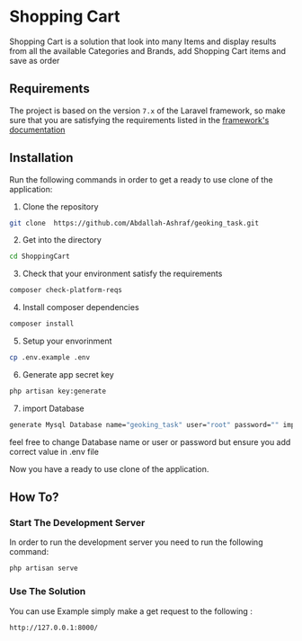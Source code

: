 Shopping Cart
===
Shopping Cart is a  solution that look into many Items and display results from
all the available Categories and Brands, add Shopping Cart items and save as order

## Requirements
The project is based on the version `7.x` of the Laravel framework,
so make sure that you are satisfying the requirements
listed in the [framework's documentation](https://laravel.com/docs/6.x#server-requirements)

## Installation
Run the following commands in order to get a ready to use clone of the application:

1. Clone the repository
```bash
git clone  https://github.com/Abdallah-Ashraf/geoking_task.git
```
2. Get into the directory
```bash
cd ShoppingCart
```
3. Check that your environment satisfy the requirements
```bash
composer check-platform-reqs
```
4. Install composer dependencies
```bash
composer install
```
5. Setup your envorinment
```bash
cp .env.example .env
```
6. Generate app secret key
```bash
php artisan key:generate
```
7. import Database
```bash
generate Mysql Database name="geoking_task" user="root" password="" import geoking_task.sql file from repository
``` 
feel free to change Database name or user or password  but ensure you add correct value in .env file

Now you have a ready to use clone of the application.

## How To?



### Start The Development Server
In order to run the development server you need to run the following command:
```bash
php artisan serve
```

### Use The Solution

You can use Example
simply make a get request to the following :
```
http://127.0.0.1:8000/
```


